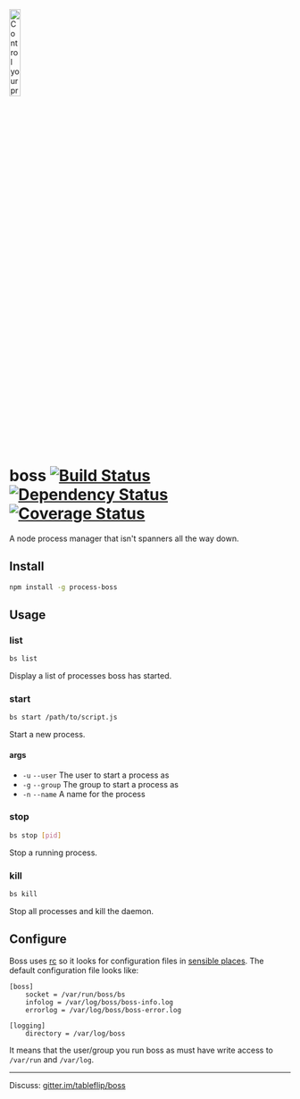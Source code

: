 <img src="https://raw.github.com/tableflip/boss/master/img/boss.png" alt="Control your processes like a boss" width="20%"/>

boss [![Build Status](https://travis-ci.org/tableflip/boss.svg)](https://travis-ci.org/tableflip/boss) [![Dependency Status](https://david-dm.org/tableflip/boss.svg?theme=shields.io)](https://david-dm.org/tableflip/boss) [![Coverage Status](https://img.shields.io/coveralls/tableflip/boss/master.svg)](https://coveralls.io/r/tableflip/boss)
====

A node process manager that isn't spanners all the way down.

Install
---

```sh
npm install -g process-boss
```

Usage
---

### list

```sh
bs list
```

Display a list of processes boss has started.

### start

```sh
bs start /path/to/script.js
```

Start a new process.

#### args

- `-u` `--user` The user to start a process as
- `-g` `--group` The group to start a process as
- `-n` `--name` A name for the process

### stop

```sh
bs stop [pid]
```

Stop a running process.

### kill

```sh
bs kill
```

Stop all processes and kill the daemon.

Configure
---

Boss uses [rc](https://www.npmjs.org/package/rc) so it looks for configuration files in [sensible places](https://github.com/dominictarr/rc#standards). The default configuration file looks like:

```
[boss]
	socket = /var/run/boss/bs
	infolog = /var/log/boss/boss-info.log
	errorlog = /var/log/boss/boss-error.log

[logging]
	directory = /var/log/boss
```

It means that the user/group you run boss as must have write access to `/var/run` and `/var/log`.

* * *

Discuss: [gitter.im/tableflip/boss](https://gitter.im/tableflip/boss)
